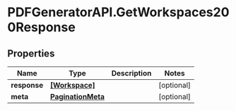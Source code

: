 # PDFGeneratorAPI.GetWorkspaces200Response

## Properties

Name | Type | Description | Notes
------------ | ------------- | ------------- | -------------
**response** | [**[Workspace]**](Workspace.md) |  | [optional] 
**meta** | [**PaginationMeta**](PaginationMeta.md) |  | [optional] 


